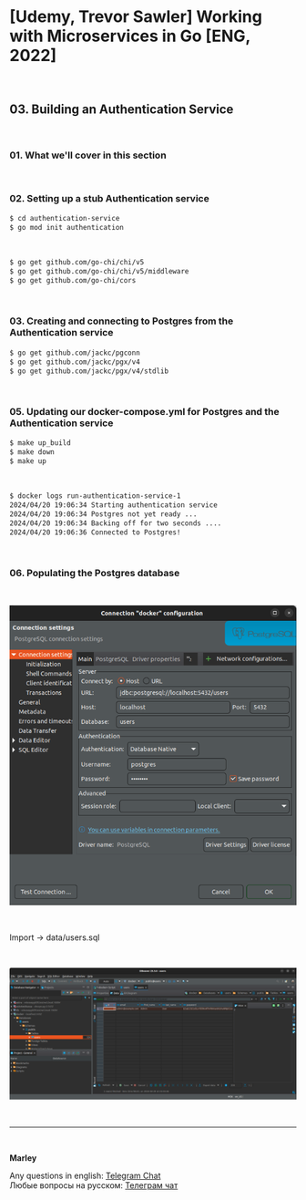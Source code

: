 # [Udemy, Trevor Sawler] Working with Microservices in Go [ENG, 2022]

<br/>

## 03. Building an Authentication Service

<br/>

### 01. What we'll cover in this section

<br/>

### 02. Setting up a stub Authentication service

```
$ cd authentication-service
$ go mod init authentication
```

<br/>

```
$ go get github.com/go-chi/chi/v5
$ go get github.com/go-chi/chi/v5/middleware
$ go get github.com/go-chi/cors
```

<br/>

### 03. Creating and connecting to Postgres from the Authentication service

```
$ go get github.com/jackc/pgconn
$ go get github.com/jackc/pgx/v4
$ go get github.com/jackc/pgx/v4/stdlib
```

<br/>

### 05. Updating our docker-compose.yml for Postgres and the Authentication service

```
$ make up_build
$ make down
$ make up
```

<br/>

```
$ docker logs run-authentication-service-1
2024/04/20 19:06:34 Starting authentication service
2024/04/20 19:06:34 Postgres not yet ready ...
2024/04/20 19:06:34 Backing off for two seconds ....
2024/04/20 19:06:36 Connected to Postgres!
```

<br/>

### 06. Populating the Postgres database

<br/>

![Application](/img/pic-m03-img01.png?raw=true)

<br/>

Import -> data/users.sql

<br/>

![Application](/img/pic-m03-img02.png?raw=true)

<br/>

---

<br/>

**Marley**

Any questions in english: <a href="https://jsdev.org/chat/">Telegram Chat</a>  
Любые вопросы на русском: <a href="https://jsdev.ru/chat/">Телеграм чат</a>
